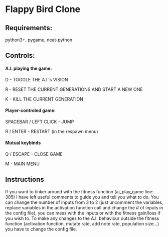 # Flappy Bird Clone

## Requirements:
python3+, pygame, neat-python

## Controls:
#### A.I. playing the game:

D - TOGGLE THE A.I.'s VISION

R - RESET THE CURRENT GENERATIONS AND START A NEW ONE

K - KILL THE CURRENT GENERATION


#### Player-controled game:

SPACEBAR / LEFT CLICK - JUMP

R / ENTER - RESTART (in the respawn menu)


#### Mutual keybinds

Q / ESCAPE - CLOSE GAME

M - MAIN MENU


## Instructions
If you want to tinker around with the fitness function (ai_play_game line: 305) I have left useful comments
to guide you and tell you what to do. You can change the number of inputs from 3 to 2 (just uncomment the variables, replace variables in the activation function call and change the # of inputs in the config file),
you can mess with the inputs or with the fitness gain/loss if you wish to. To make any changes to the A.I. behaviour outside the fitness function
(activation function, mutate rate, add note rate, population size...) you have to change the config file.
